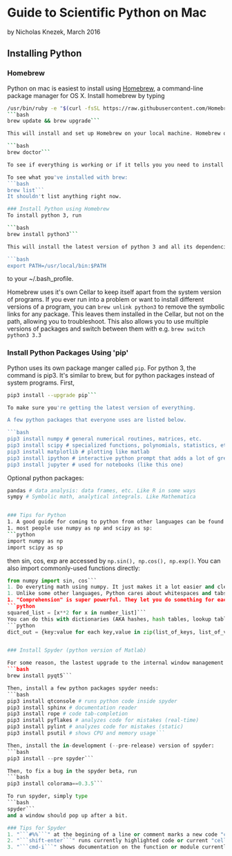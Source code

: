 # Guide to Scientific Python on Mac
by Nicholas Knezek, March 2016

## Installing Python
### Homebrew
Python on mac is easiest to install using [Homebrew](http://brew.sh), a command-line package manager for OS X. Install homebrew by typing

```bash 
/usr/bin/ruby -e "$(curl -fsSL https://raw.githubusercontent.com/Homebrew/install/master/install)"```
```bash
brew update && brew upgrade```

This will install and set up Homebrew on your local machine. Homebrew organizes itself in analogy with brewing beer. It sets itself up in its own directory ( ```/usr/local/Cellar``` ) that doesn't touch anything you've already installed elsewhere on your machine. Run 

```bash
brew doctor```

To see if everything is working or if it tells you you need to install anything else. Especially XQuartz or XCode. It'll make a stink about "unbrewed files" in various folders, but feel free to ignore the warnings: Homebrew likes to run everyting it can, and doesn't like other things install into ```/usr/local/bin``` or other folders it uses.

To see what you've installed with brew:
```bash
brew list```
It shouldn't list anything right now. 

### Install Python using Homebrew
To install python 3, run

```bash
brew install python3``` 

This will install the latest version of python 3 and all its dependencies in ```/usr/local/Cellar``` and symbolically link them into ```/usr/local/bin``` which should be listed first on your PATH. Note that ```python``` usually refers to Python 2 and ```python3``` refers to Python 3. If your PATH doesn't already list ```/usr/local/bin``` first, add

```bash
export PATH=/usr/local/bin:$PATH
```
to your ~/.bash_profile.

Homebrew uses it's own Cellar to keep itself apart from the system version of programs. If you ever run into a problem or want to install different versions of a program, you can ```brew unlink python3``` to remove the symbolic links for any package. This leaves them installed in the Cellar, but not on the path, allowing you to troubleshoot. This also allows you to use multiple versions of packages and switch between them with e.g. ```brew switch python3 3.3```

### Install Python Packages Using 'pip'

Python uses its own package manger called ```pip```. For python 3, the command is pip3. It's similar to brew, but for python packages instead of system programs. First,

```bash
pip3 install --upgrade pip```

To make sure you're getting the latest version of everything.

A few python packages that everyone uses are listed below.

```bash
pip3 install numpy # general numerical routines, matrices, etc.
pip3 install scipy # specialized functions, polynomials, statistics, etc. 
pip3 install matplotlib # plotting like matlab
pip3 install ipython # interactive python prompt that adds a lot of great things
pip3 install jupyter # used for notebooks (like this one)
```

Optional python packages:
```bash
pandas # data analysis: data frames, etc. Like R in some ways
sympy # Symbolic math, analytical integrals. Like Mathematica


### Tips for Python
1. A good guide for coming to python from other languages can be found here: [https://wiki.python.org/moin/MovingToPythonFromOtherLanguages](https://wiki.python.org/moin/MovingToPythonFromOtherLanguages).
1. most people use numpy as np and scipy as sp:
```python 
import numpy as np
import scipy as sp
```
then sin, cos, exp are accessed by ```np.sin(), np.cos(), np.exp()```. You can also import commonly-used functions directly:
```python 
from numpy import sin, cos```
1. Do everyting math using numpy. It just makes it a lot easier and clearer. 
1. Unlike some other languages, Python cares about whitespaces and tabs vs spaces. You have to make sure indentations line up or things won't work properly. This is the equivalent of forgetting a closin bracket in other languages.
1. "Comprehension" is super powerful. They let you do something for each item of a dictionary or list on one line. For example, if you want to get a list of the squares of numbers, you can type:
```python 
squared_list = [x**2 for x in number_list]```
You can do this with dictionaries (AKA hashes, hash tables, lookup tables, key-value tables) too. zip is just a built-in function that pairs up elements: ```zip(a,b) -> (a1, b1), (a2, b2), ...``` etc. 
```python
dict_out = {key:value for each key,value in zip(list_of_keys, list_of_values)}```


### Install Spyder (python version of Matlab)

For some reason, the lastest upgrade to the internal window management in Mac OS X broke the current version of Spyder, so now we have to use the next beta version of Spyder that isn't yet released. First install pyqt5, an open-source window manager. 
```bash
brew install pyqt5```

Then, install a few python packages spyder needs:
```bash
pip3 install qtconsole # runs python code inside spyder
pip3 install sphinx # documentation reader
pip3 install rope # code tab-completion
pip3 install pyflakes # analyzes code for mistakes (real-time)
pip3 install pylint # analyzes code for mistakes (static)
pip3 install psutil # shows CPU and memory usage```

Then, install the in-development (--pre-release) version of spyder:
```bash 
pip3 install --pre spyder```

Then, to fix a bug in the spyder beta, run
```bash
pip3 install colorama==0.3.5```

To run spyder, simply type
```bash
spyder```
and a window should pop up after a bit. 

### Tips for Spyder
1. "```#%%```" at the begining of a line or comment marks a new code "cell". This allows you to split your script into chunks to run individually.
2. "```shift-enter```" runs currently highlighted code or current "cell". 
3. "```cmd-i```" shows documentation on the function or module currently under the cursor. 